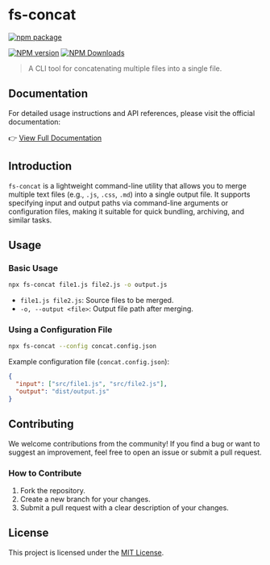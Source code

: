 # fs-concat

[![npm package](https://nodei.co/npm/fs-concat.png?downloads=true&downloadRank=true&stars=true)](https://www.npmjs.com/package/fs-concat)

[![NPM version](https://img.shields.io/npm/v/fs-concat.svg?style=flat)](https://npmjs.org/package/fs-concat)
[![NPM Downloads](https://img.shields.io/npm/dm/fs-concat.svg?style=flat)](https://npmjs.org/package/fs-concat)

> A CLI tool for concatenating multiple files into a single file.

## Documentation

For detailed usage instructions and API references, please visit the official documentation:

👉 [View Full Documentation](https://fengxinming.github.io/node-collection/modules/fs-concat/)

## Introduction

`fs-concat` is a lightweight command-line utility that allows you to merge multiple text files (e.g., `.js`, `.css`, `.md`) into a single output file. It supports specifying input and output paths via command-line arguments or configuration files, making it suitable for quick bundling, archiving, and similar tasks.

## Usage

### Basic Usage

```bash
npx fs-concat file1.js file2.js -o output.js
```

- `file1.js file2.js`: Source files to be merged.
- `-o, --output <file>`: Output file path after merging.

### Using a Configuration File

```bash
npx fs-concat --config concat.config.json
```

Example configuration file (`concat.config.json`):

```json
{
  "input": ["src/file1.js", "src/file2.js"],
  "output": "dist/output.js"
}
```

## Contributing

We welcome contributions from the community! If you find a bug or want to suggest an improvement, feel free to open an issue or submit a pull request.

### How to Contribute
1. Fork the repository.
2. Create a new branch for your changes.
3. Submit a pull request with a clear description of your changes.

## License

This project is licensed under the [MIT License](LICENSE).

